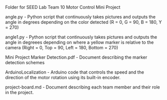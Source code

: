 Folder for SEED Lab Team 10 Motor Control Mini Project

angle.py - Python script that continuously takes pictures and outputs the angle in degrees depending on the color detected (R = 0, G = 90, B = 180, Y = 270)

angle1.py - Python script that continuously takes pictures and outputs the angle in degreees depending on where a yellow marker is relative to the camera (Right = 0, Top = 90, Left = 180, Bottom = 270)

Mini Project Marker Detection.pdf - Document describing the marker detection schemes

ArduinoLocalization - Arduino code that controls the speed and the direction of the motor rotation using its built-in encoder. 

project-board.md - Document describing each team member and their role in the project.
